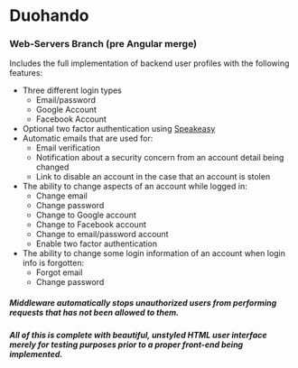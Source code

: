 # Duohando
### Web-Servers Branch (pre Angular merge)
Includes the full implementation of backend user profiles with the following features:
* Three different login types
  * Email/password
  * Google Account
  * Facebook Account
* Optional two factor authentication using [Speakeasy](https://www.npmjs.com/package/speakeasy)
* Automatic emails that are used for:
  * Email verification
  * Notification about a security concern from an account detail being changed
  * Link to disable an account in the case that an account is stolen
* The ability to change aspects of an account while logged in:
  * Change email
  * Change password
  * Change to Google account
  * Change to Facebook account
  * Change to email/password account
  * Enable two factor authentication
* The ability to change some login information of an account when login info is forgotten:
  * Forgot email
  * Change password

##### Middleware automatically stops unauthorized users from performing requests that has not been allowed to them.
##### All of this is complete with beautiful, unstyled HTML user interface merely for testing purposes prior to a proper front-end being implemented.
